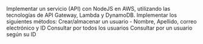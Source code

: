 Implementar un servicio (API) con NodeJS en  AWS, utilizando las tecnologías de API Gateway, Lambda y DynamoDB. Implementar los siguientes métodos:
Crear/almacenar un usuario - Nombre, Apellido, correo electrónico y ID
Consultar por todos los usuarios
Consultar por un usuario según su ID
